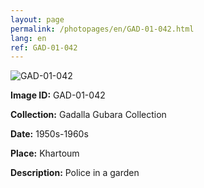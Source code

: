 ```yaml
---
layout: page
permalink: /photopages/en/GAD-01-042.html
lang: en
ref: GAD-01-042
---
```


![GAD-01-042](/smallimages/GAD-01-042-600.jpg)

**Image ID:** GAD-01-042

**Collection:** Gadalla Gubara Collection

**Date:** 1950s-1960s

**Place:** Khartoum

**Description:** Police in a garden
